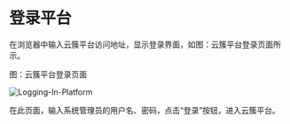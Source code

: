 # 登录平台

在浏览器中输入云簇平台访问地址，显示登录界面，如图：云簇平台登录页面所示。

图：云簇平台登录页面

![Logging-In-Platform](https://github.com/jdcloudcom/cn/blob/cn-jdstack-hci/image/JDStack-HCI/Logging-In-Platform.png)                                        

在此页面，输入系统管理员的用户名、密码，点击“登录”按钮，进入云簇平台。
